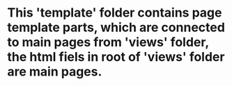 # This 'template' folder contains page template parts, which are connected to main pages from 'views' folder, the html fiels in root of 'views' folder are main pages.
